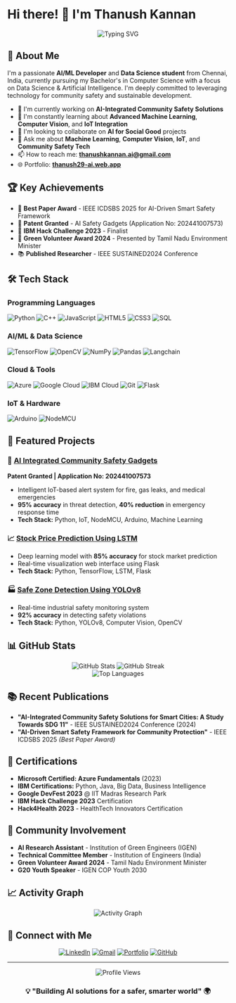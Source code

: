 # Hi there! 👋 I'm Thanush Kannan

<div align="center">
  <img src="https://readme-typing-svg.demolab.com?font=Fira+Code&pause=1000&color=2F81F7&center=true&vCenter=true&width=435&lines=AI+%26+ML+Enthusiast;Data+Science+Student;Community+Safety+Innovator;Open+Source+Contributor" alt="Typing SVG" />
</div>

## 🚀 About Me

I'm a passionate **AI/ML Developer** and **Data Science student** from Chennai, India, currently pursuing my Bachelor's in Computer Science with a focus on Data Science & Artificial Intelligence. I'm deeply committed to leveraging technology for community safety and sustainable development.

- 🔭 I'm currently working on **AI-Integrated Community Safety Solutions**
- 🌱 I'm constantly learning about **Advanced Machine Learning**, **Computer Vision**, and **IoT Integration**
- 👯 I'm looking to collaborate on **AI for Social Good** projects
- 💬 Ask me about **Machine Learning**, **Computer Vision**, **IoT**, and **Community Safety Tech**
- 📫 How to reach me: **thanushkannan.ai@gmail.com**
- 🌐 Portfolio: **[thanush29-ai.web.app](https://thanush29-ai.web.app)**

## 🏆 Key Achievements

- 🏅 **Best Paper Award** - IEEE ICDSBS 2025 for AI-Driven Smart Safety Framework
- 📜 **Patent Granted** - AI Safety Gadgets (Application No: 202441007573)
- 🥇 **IBM Hack Challenge 2023** - Finalist
- 🌱 **Green Volunteer Award 2024** - Presented by Tamil Nadu Environment Minister
- 📚 **Published Researcher** - IEEE SUSTAINED2024 Conference

## 🛠️ Tech Stack

### Programming Languages
![Python](https://img.shields.io/badge/Python-3776AB?style=for-the-badge&logo=python&logoColor=white)
![C++](https://img.shields.io/badge/C++-00599C?style=for-the-badge&logo=cplusplus&logoColor=white)
![JavaScript](https://img.shields.io/badge/JavaScript-F7DF1E?style=for-the-badge&logo=javascript&logoColor=black)
![HTML5](https://img.shields.io/badge/HTML5-E34F26?style=for-the-badge&logo=html5&logoColor=white)
![CSS3](https://img.shields.io/badge/CSS3-1572B6?style=for-the-badge&logo=css3&logoColor=white)
![SQL](https://img.shields.io/badge/SQL-4479A1?style=for-the-badge&logo=mysql&logoColor=white)

### AI/ML & Data Science
![TensorFlow](https://img.shields.io/badge/TensorFlow-FF6F00?style=for-the-badge&logo=tensorflow&logoColor=white)
![OpenCV](https://img.shields.io/badge/OpenCV-27338e?style=for-the-badge&logo=OpenCV&logoColor=white)
![NumPy](https://img.shields.io/badge/NumPy-013243?style=for-the-badge&logo=numpy&logoColor=white)
![Pandas](https://img.shields.io/badge/Pandas-150458?style=for-the-badge&logo=pandas&logoColor=white)
![Langchain](https://img.shields.io/badge/Langchain-121212?style=for-the-badge&logo=chainlink&logoColor=white)

### Cloud & Tools
![Azure](https://img.shields.io/badge/Microsoft_Azure-0089D0?style=for-the-badge&logo=microsoft-azure&logoColor=white)
![Google Cloud](https://img.shields.io/badge/Google_Cloud-4285F4?style=for-the-badge&logo=google-cloud&logoColor=white)
![IBM Cloud](https://img.shields.io/badge/IBM_Cloud-1261FE?style=for-the-badge&logo=ibm-cloud&logoColor=white)
![Git](https://img.shields.io/badge/Git-F05032?style=for-the-badge&logo=git&logoColor=white)
![Flask](https://img.shields.io/badge/Flask-000000?style=for-the-badge&logo=flask&logoColor=white)

### IoT & Hardware
![Arduino](https://img.shields.io/badge/Arduino-00979D?style=for-the-badge&logo=Arduino&logoColor=white)
![NodeMCU](https://img.shields.io/badge/NodeMCU-E7352C?style=for-the-badge&logo=nodemcu&logoColor=white)

## 🎯 Featured Projects

### 🚨 [AI Integrated Community Safety Gadgets](https://github.com/thanush29/ai-safety-gadgets)
**Patent Granted | Application No: 202441007573**
- Intelligent IoT-based alert system for fire, gas leaks, and medical emergencies
- **95% accuracy** in threat detection, **40% reduction** in emergency response time
- **Tech Stack:** Python, IoT, NodeMCU, Arduino, Machine Learning

### 📈 [Stock Price Prediction Using LSTM](https://github.com/thanush29/stock-prediction-lstm)
- Deep learning model with **85% accuracy** for stock market prediction
- Real-time visualization web interface using Flask
- **Tech Stack:** Python, TensorFlow, LSTM, Flask

### 🏭 [Safe Zone Detection Using YOLOv8](https://github.com/thanush29/safe-zone-detection)
- Real-time industrial safety monitoring system
- **92% accuracy** in detecting safety violations
- **Tech Stack:** Python, YOLOv8, Computer Vision, OpenCV

## 📊 GitHub Stats

<div align="center">
  <img src="https://github-readme-stats.vercel.app/api?username=thanush29&show_icons=true&theme=radical" alt="GitHub Stats" />
  <img src="https://github-readme-streak-stats.herokuapp.com/?user=thanush29&theme=radical" alt="GitHub Streak" />
</div>

<div align="center">
  <img src="https://github-readme-stats.vercel.app/api/top-langs/?username=thanush29&layout=compact&theme=radical" alt="Top Languages" />
</div>

## 📚 Recent Publications

- **"AI-Integrated Community Safety Solutions for Smart Cities: A Study Towards SDG 11"** - IEEE SUSTAINED2024 Conference (2024)
- **"AI-Driven Smart Safety Framework for Community Protection"** - IEEE ICDSBS 2025 *(Best Paper Award)*

## 🏅 Certifications

- **Microsoft Certified: Azure Fundamentals** (2023)
- **IBM Certifications:** Python, Java, Big Data, Business Intelligence
- **Google DevFest 2023** @ IIT Madras Research Park
- **IBM Hack Challenge 2023** Certification
- **Hack4Health 2023** - HealthTech Innovators Certification

## 🌱 Community Involvement

- **AI Research Assistant** - Institution of Green Engineers (IGEN)
- **Technical Committee Member** - Institution of Engineers (India)
- **Green Volunteer Award 2024** - Tamil Nadu Environment Minister
- **G20 Youth Speaker** - IGEN COP Youth 2030

## 📈 Activity Graph

<div align="center">
  <img src="https://github-readme-activity-graph.vercel.app/graph?username=thanush29&theme=github-compact" alt="Activity Graph" />
</div>

## 🤝 Connect with Me

<div align="center">
  
[![LinkedIn](https://img.shields.io/badge/LinkedIn-0077B5?style=for-the-badge&logo=linkedin&logoColor=white)](https://linkedin.com/in/thanush29)
[![Gmail](https://img.shields.io/badge/Gmail-D14836?style=for-the-badge&logo=gmail&logoColor=white)](mailto:thanushkannan.ai@gmail.com)
[![Portfolio](https://img.shields.io/badge/Portfolio-FF5722?style=for-the-badge&logo=google-chrome&logoColor=white)](https://thanush29-ai.web.app)
[![GitHub](https://img.shields.io/badge/GitHub-100000?style=for-the-badge&logo=github&logoColor=white)](https://github.com/thanush29)

</div>

---

<div align="center">
  <img src="https://komarev.com/ghpvc/?username=thanush29&label=Profile%20Views&color=blueviolet&style=flat-square" alt="Profile Views" />
</div>

<div align="center">
  
### 💡 "Building AI solutions for a safer, smarter world" 🌍

</div>
